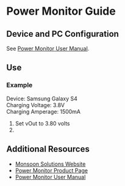 # Power Monitor Guide

## Device and PC Configuration

See [Power Monitor User Manual](http://msoon.github.io/powermonitor/PowerTool/doc/LVPM%20Manual.pdf).

## Use

### Example

Device: Samsung Galaxy S4  
Charging Voltage: 3.8V  
Charging Amperage: 1500mA

1. Set vOut to 3.80 volts
1. 

## Additional Resources

- [Monsoon Solutions Website](https://www.msoon.com/)
- [Power Monitor Product Page](http://msoon.github.io/powermonitor/LVPM.html)
- [Power Monitor User Manual](http://msoon.github.io/powermonitor/PowerTool/doc/LVPM%20Manual.pdf)